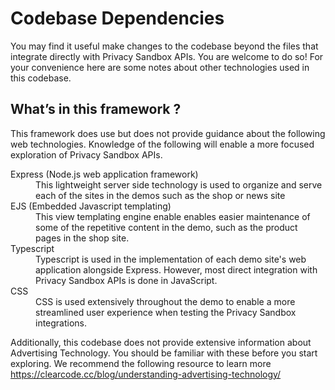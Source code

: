 # Codebase Dependencies

You may find it useful make changes to the codebase beyond the files that integrate directly with Privacy Sandbox APIs. You are welcome to do so! For your convenience here are some notes about other technologies used in this codebase.

## What’s in this framework ?

This framework does use but does not provide guidance about the following web technologies. Knowledge of the following will enable a more focused exploration of Privacy Sandbox APIs.

<dl>
  <dt>Express (Node.js web application framework)</dt>
  <dd>This lightweight server side technology is used to organize and serve each of the sites in the demos such as the shop or news site</dd>
  <dt>EJS (Embedded Javascript templating)</dt>
  <dd>This view templating engine enable enables easier maintenance of some of the repetitive content in the demo, such as the product pages in the shop site.</dd>
  <dt>Typescript</dt>
  <dd>Typescript is used in the implementation of each demo site's web application alongside Express. However, most direct integration with Privacy Sandbox APIs is done in JavaScript.</dd>
  <dt>CSS</dt>
  <dd>CSS is used extensively throughout the demo to enable a more streamlined user experience when testing the Privacy Sandbox integrations.</dd>
</dl>

Additionally, this codebase does not provide extensive information about Advertising Technology. You should be familiar with these before you start exploring. We recommend the following resource to learn more
https://clearcode.cc/blog/understanding-advertising-technology/ 
